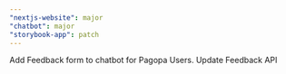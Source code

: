 ```yaml
---
"nextjs-website": major
"chatbot": major
"storybook-app": patch
---
```


Add Feedback form to chatbot for Pagopa Users. Update Feedback API

